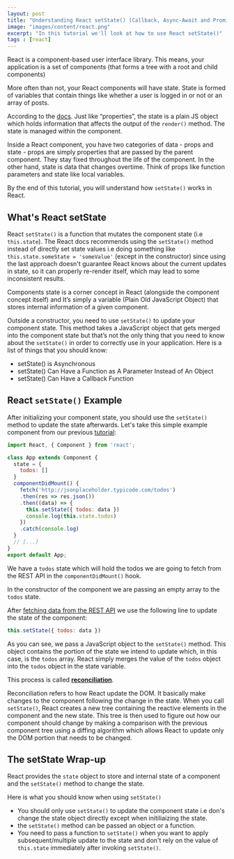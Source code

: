 ```yaml
---
layout: post
title: "Understanding React setState() (Callback, Async-Await and Promises)"
image: "images/content/react.png"
excerpt: "In this tutorial we'll look at how to use React setState()" 
tags : [react]
---
```


React is a component-based user interface library. This means, your application is a set of components (that forms a tree with a root and child components) 

More often than not, your React components will have state. State is formed of variables that contain things like whether a user is logged in or not or an array of posts. 

According to the [docs](https://reactjs.org/docs/faq-state.html). Just like “properties”, the state is a plain JS object which holds information that affects the output of the `render()` method. The state is managed within the component.

Inside a React component, you have two categories of data - props and state - props are simply properties that are passed by the parent component. They stay fixed throughout the life of the component. In the other hand, state is data that changes overtime. Think of props like function parameters and state like local variables.


By the end of this tutorial, you will understand how `setState()` works in React.

## What's React setState

React `setState()` is a function that mutates the component state (i.e `this.state`). The React docs recommends using the `setState()` method instead of directly set state values i.e doing something like `this.state.someState = 'someValue'` (except in the constructor) since using the last approach doesn't guarantee React knows about the current updates in state, so it can properly re-render itself, which may lead to some inconsistent results.  

Components state is a corner concept in React (alongside the component concept itself) and It’s simply a variable (Plain Old JavaScript Object) that stores internal information of a given component.

Outside a constructor, you need to use `setState()` to update your component state. This method takes a JavaScript object that gets merged into the component state but that’s not the only thing that you need to know about the `setState()` in order to correctly use in your application. Here is a list of things that you should know:

- setState() is Asynchronous
- setState() Can Have a Function as A Parameter Instead of An Object
- setState() Can Have a Callback Function

## React `setState()` Example

After initializing your component state, you should use the `setState()` method to update the state afterwards. Let's take this simple example component from our previous [tutorial](https://www.techiediaries.com/react-json-fetch-rest-api-bootstrap):


```js
import React, { Component } from 'react';

class App extends Component {
  state = {
    todos: []
  }
  componentDidMount() {
    fetch('http://jsonplaceholder.typicode.com/todos')
    .then(res => res.json())
    .then((data) => {
      this.setState({ todos: data })
      console.log(this.state.todos)
    })
    .catch(console.log)
  }
  // [...]
}
export default App;
```

We have a `todos` state which will hold the todos we are going to fetch from the REST API in the `componentDidMount()` hook.

In the constructor of the component we are passing an empty array to the `todos` state.

After [fetching data from the REST API](https://www.techiediaries.com/react-axios/) we use the following line to update the state of the component:


```js
this.setState({ todos: data }) 
```

As you can see, we pass a JavaScript object to the `setState()` method. This object contains the portion of the state we intend to update which, in this case, is the `todos` array. React simply merges the value of the `todos` object into the `todos` object in the state variable.

This process is called [**reconciliation**](https://reactjs.org/docs/reconciliation.html).

Reconciliation refers to how React update the DOM. It basically make changes to the component following the change in the state. When you call `setState()`, React creates a new tree containing the reactive elements in the component and the new state. This tree is then used to figure out how our component should change by making a comparison with the previous component tree using a diffing algorithm which allows React to update only the DOM portion that needs to be changed.  


## The setState Wrap-up

React provides the `state` object to store and internal state of a component and the `setState()` method to change the state.

Here is what you should know when using `setState()`

- You should only use `setState()` to update the component state i.e don's change the state object directly except when initiliaizing the state.
- the `setState()` method can be passed an object or a function.
- You need to pass a function to `setState()` when you want to apply subsequent/multiple update to the state and don't rely on the value of `this.state` immediately after invoking `setState()`.
  


